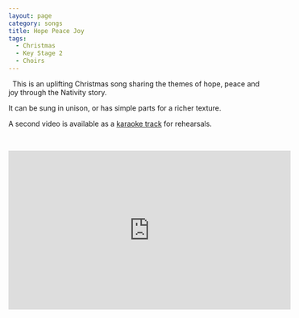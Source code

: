 ```yaml
---
layout: page
category: songs
title: Hope Peace Joy
tags:
  - Christmas
  - Key Stage 2
  - Choirs
---
```

&nbsp;
This is an uplifting Christmas song sharing the themes of hope, peace and joy through the Nativity story.

It can be sung in unison, or has simple parts for a richer texture. 

A second video is available as a [karaoke track](https://www.youtube.com/watch?v=mDpZMQiIDBs) for rehearsals.
 
&nbsp;

<iframe width="560" height="315" src="https://www.youtube.com/embed/fT9wxTdnSG0" title="YouTube video player" frameborder="0" allow="accelerometer; autoplay; clipboard-write; encrypted-media; gyroscope; picture-in-picture" allowfullscreen></iframe>

&nbsp;

